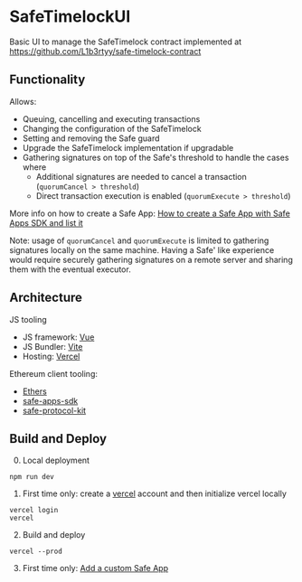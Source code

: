 # SafeTimelockUI

Basic UI to manage the SafeTimelock contract implemented at https://github.com/L1b3rtyy/safe-timelock-contract

## Functionality

Allows:
- Queuing, cancelling and executing transactions
- Changing the configuration of the SafeTimelock
- Setting and removing the Safe guard
- Upgrade the SafeTimelock implementation if upgradable
- Gathering signatures on top of the Safe's threshold to handle the cases where
  * Additional signatures are needed to cancel a transaction (```quorumCancel > threshold```)
  * Direct transaction execution is enabled (```quorumExecute > threshold```) 

More info on how to create a Safe App: [How to create a Safe App with Safe Apps SDK and list it](https://help.safe.global/en/articles/145503-how-to-create-a-safe-app-with-safe-apps-sdk-and-list-it)

Note: usage of ```quorumCancel``` and ```quorumExecute``` is limited to gathering signatures locally on the same machine. Having a Safe' like experience would require securely gathering signatures on a remote server and sharing them with the eventual executor. 

## Architecture

JS tooling
- JS framework: [Vue](https://vuejs.org/)
- JS Bundler: [Vite](https://vite.dev/)
- Hosting: [Vercel](https://vercel.com/)

Ethereum client tooling:
- [Ethers](https://docs.ethers.org/v5/)
- [safe-apps-sdk](https://github.com/safe-global/safe-apps-sdk)
- [safe-protocol-kit](https://github.com/safe-global/safe-core-sdk/tree/main/packages/protocol-kit)

## Build and Deploy

0. Local deployment
```
npm run dev
```
1. First time only: create a [vercel](https://vercel.com/) account and then initialize vercel locally
```
vercel login
vercel
```
2. Build and deploy
```
vercel --prod
```
3. First time only: [Add a custom Safe App](https://help.safe.global/en/articles/40859-add-a-custom-safe-app)